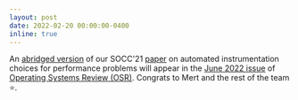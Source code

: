 ```yaml
---
layout: post
date: 2022-02-20 00:00:00-0400
inline: true
---
```


An [abridged version](/assets/pdf/toslali2022_paper.pdf) of our SOCC'21
[paper](/assets/pdf/toslali2021_paper.pdf) on automated
instrumentation choices for performance problems will appear in the
[June 2022 issue](https://dl.acm.org/toc/sigops/2022/56/1) of
[Operating Systems Review
(OSR)](https://www.sigops.org/publications/).  Congrats to Mert and
the rest of the team :star:. 

